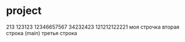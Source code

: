 # project

213
123123
12346657567
34232423
121212122221
моя строчка
вторая строка
(main) третья строка
